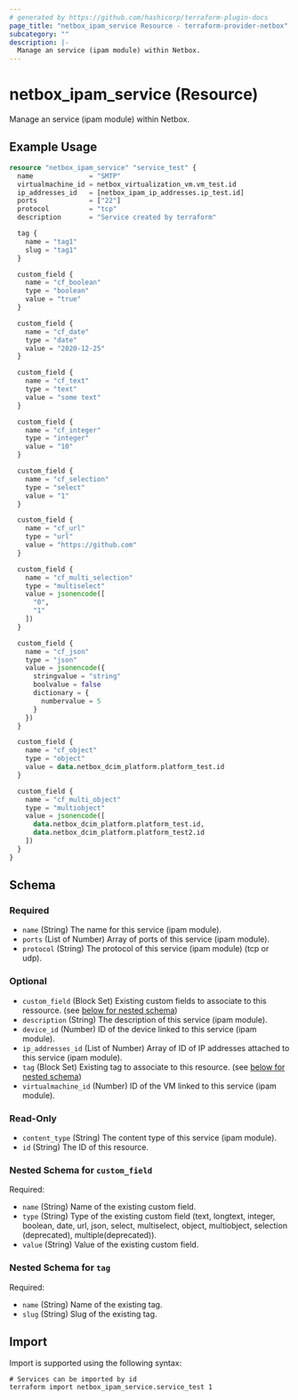 ```yaml
---
# generated by https://github.com/hashicorp/terraform-plugin-docs
page_title: "netbox_ipam_service Resource - terraform-provider-netbox"
subcategory: ""
description: |-
  Manage an service (ipam module) within Netbox.
---
```


# netbox_ipam_service (Resource)

Manage an service (ipam module) within Netbox.

## Example Usage

```terraform
resource "netbox_ipam_service" "service_test" {
  name              = "SMTP"
  virtualmachine_id = netbox_virtualization_vm.vm_test.id
  ip_addresses_id   = [netbox_ipam_ip_addresses.ip_test.id]
  ports             = ["22"]
  protocol          = "tcp"
  description       = "Service created by terraform"

  tag {
    name = "tag1"
    slug = "tag1"
  }

  custom_field {
    name = "cf_boolean"
    type = "boolean"
    value = "true"
  }

  custom_field {
    name = "cf_date"
    type = "date"
    value = "2020-12-25"
  }

  custom_field {
    name = "cf_text"
    type = "text"
    value = "some text"
  }

  custom_field {
    name = "cf_integer"
    type = "integer"
    value = "10"
  }

  custom_field {
    name = "cf_selection"
    type = "select"
    value = "1"
  }

  custom_field {
    name = "cf_url"
    type = "url"
    value = "https://github.com"
  }

  custom_field {
    name = "cf_multi_selection"
    type = "multiselect"
    value = jsonencode([
      "0",
      "1"
    ])
  }

  custom_field {
    name = "cf_json"
    type = "json"
    value = jsonencode({
      stringvalue = "string"
      boolvalue = false
      dictionary = {
        numbervalue = 5
      }
    })
  }

  custom_field {
    name = "cf_object"
    type = "object"
    value = data.netbox_dcim_platform.platform_test.id
  }

  custom_field {
    name = "cf_multi_object"
    type = "multiobject"
    value = jsonencode([
      data.netbox_dcim_platform.platform_test.id,
      data.netbox_dcim_platform.platform_test2.id
    ])
  }
}
```

<!-- schema generated by tfplugindocs -->
## Schema

### Required

- `name` (String) The name for this service (ipam module).
- `ports` (List of Number) Array of ports of this service (ipam module).
- `protocol` (String) The protocol of this service (ipam module) (tcp or udp).

### Optional

- `custom_field` (Block Set) Existing custom fields to associate to this ressource. (see [below for nested schema](#nestedblock--custom_field))
- `description` (String) The description of this service (ipam module).
- `device_id` (Number) ID of the device linked to this service (ipam module).
- `ip_addresses_id` (List of Number) Array of ID of IP addresses attached to this service (ipam module).
- `tag` (Block Set) Existing tag to associate to this resource. (see [below for nested schema](#nestedblock--tag))
- `virtualmachine_id` (Number) ID of the VM linked to this service (ipam module).

### Read-Only

- `content_type` (String) The content type of this service (ipam module).
- `id` (String) The ID of this resource.

<a id="nestedblock--custom_field"></a>
### Nested Schema for `custom_field`

Required:

- `name` (String) Name of the existing custom field.
- `type` (String) Type of the existing custom field (text, longtext, integer, boolean, date, url, json, select, multiselect, object, multiobject, selection (deprecated), multiple(deprecated)).
- `value` (String) Value of the existing custom field.


<a id="nestedblock--tag"></a>
### Nested Schema for `tag`

Required:

- `name` (String) Name of the existing tag.
- `slug` (String) Slug of the existing tag.

## Import

Import is supported using the following syntax:

```shell
# Services can be imported by id
terraform import netbox_ipam_service.service_test 1
```
